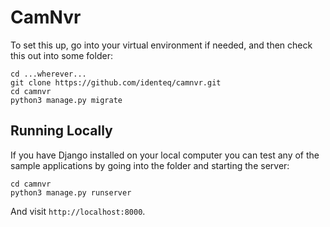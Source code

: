 
CamNvr
======

To set this up, go into your virtual environment if needed, and then check this
out into some folder:

    cd ...wherever...
    git clone https://github.com/identeq/camnvr.git
    cd camnvr
    python3 manage.py migrate

Running Locally
---------------

If you have Django installed on your local computer you can test any of the sample
applications by going into the folder and starting the server:

    cd camnvr
    python3 manage.py runserver

And visit `http://localhost:8000`.


